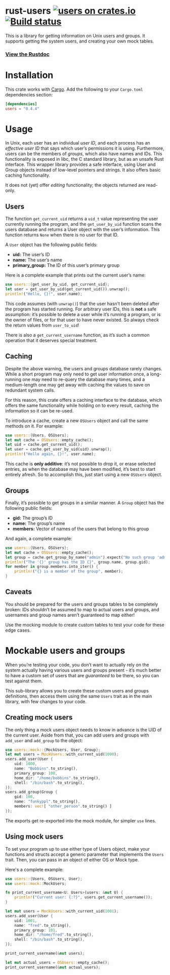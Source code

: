 # rust-users [![users on crates.io](http://meritbadge.herokuapp.com/users)](https://crates.io/crates/users) [![Build status](https://travis-ci.org/ogham/rust-users.svg?branch=master)](https://travis-ci.org/ogham/rust-users)

This is a library for getting information on Unix users and groups. It supports getting the system users, and creating your own mock tables.

### [View the Rustdoc](http://ogham.rustdocs.org/users)


# Installation

This crate works with [Cargo](http://crates.io). Add the following to your `Cargo.toml` dependencies section:

```toml
[dependencies]
users = "0.4.4"
```


# Usage

In Unix, each user has an individual *user ID*, and each process has an *effective user ID* that says which user’s permissions it is using.
Furthermore, users can be the members of *groups*, which also have names and IDs.
This functionality is exposed in libc, the C standard library, but as an unsafe Rust interface.
This wrapper library provides a safe interface, using User and Group objects instead of low-level pointers and strings.
It also offers basic caching functionality.

It does not (yet) offer *editing* functionality; the objects returned are read-only.


## Users

The function `get_current_uid` returns a `uid_t` value representing the user currently running the program, and the `get_user_by_uid` function scans the users database and returns a User object with the user’s information.
This function returns `None` when there is no user for that ID.

A `User` object has the following public fields:

- **uid:** The user’s ID
- **name:** The user’s name
- **primary_group:** The ID of this user’s primary group

Here is a complete example that prints out the current user’s name:

```rust
use users::{get_user_by_uid, get_current_uid};
let user = get_user_by_uid(get_current_uid()).unwrap();
println!("Hello, {}!", user.name);
```

This code assumes (with `unwrap()`) that the user hasn’t been deleted after the program has started running.
For arbitrary user IDs, this is **not** a safe assumption: it’s possible to delete a user while it’s running a program, or is the owner of files, or for that user to have never existed.
So always check the return values from `user_to_uid`!

There is also a `get_current_username` function, as it’s such a common operation that it deserves special treatment.


## Caching

Despite the above warning, the users and groups database rarely changes.
While a short program may only need to get user information once, a long-running one may need to re-query the database many times, and a medium-length one may get away with caching the values to save on redundant system calls.

For this reason, this crate offers a caching interface to the database, which offers the same functionality while holding on to every result, caching the information so it can be re-used.

To introduce a cache, create a new `OSUsers` object and call the same methods on it.
For example:

```rust
use users::{Users, OSUsers};
let mut cache = OSUsers::empty_cache();
let uid = cache.get_current_uid();
let user = cache.get_user_by_uid(uid).unwrap();
println!("Hello again, {}!", user.name);
```

This cache is **only additive**: it’s not possible to drop it, or erase selected entries, as when the database may have been modified, it’s best to start entirely afresh.
So to accomplish this, just start using a new `OSUsers` object.


## Groups

Finally, it’s possible to get groups in a similar manner.
A `Group` object has the following public fields:

- **gid:** The group’s ID
- **name:** The group’s name
- **members:** Vector of names of the users that belong to this group

And again, a complete example:

```rust
use users::{Users, OSUsers};
let mut cache = OSUsers::empty_cache();
let group = cache.get_group_by_name("admin").expect("No such group 'admin'!");
println!("The '{}' group has the ID {}", group.name, group.gid);
for member in group.members.into_iter() {
    println!("{} is a member of the group", member);
}
```


## Caveats

You should be prepared for the users and groups tables to be completely broken: IDs shouldn’t be assumed to map to actual users and groups, and usernames and group names aren’t guaranteed to map either!

Use the mocking module to create custom tables to test your code for these edge cases.


# Mockable users and groups

When you’re testing your code, you don’t want to actually rely on the system actually having various users and groups present - it’s much better to have a custom set of users that are *guaranteed* to be there, so you can test against them.

This sub-library allows you to create these custom users and groups definitions, then access them using the same `Users` trait as in the main library, with few changes to your code.


## Creating mock users

The only thing a mock users object needs to know in advance is the UID of the current user.
Aside from that, you can add users and groups with `add_user` and `add_group` to the object:

```rust
use users::mock::{MockUsers, User, Group};
let mut users = MockUsers::with_current_uid(1000);
users.add_user(User {
    uid: 1000,
    name: "Bobbins".to_string(),
    primary_group: 100,
    home_dir: "/home/bobbins".to_string(),
    shell: "/bin/bash".to_string(),
});
users.add_group(Group {
    gid: 100,
    name: "funkyppl".to_string(),
    members: vec![ "other_person".to_string() ]
});
```

The exports get re-exported into the mock module, for simpler `use` lines.


## Using mock users

To set your program up to use either type of Users object, make your functions and structs accept a generic parameter that implements the `Users` trait.
Then, you can pass in an object of either OS or Mock type.

Here's a complete example:

```rust
use users::{Users, OSUsers, User};
use users::mock::MockUsers;

fn print_current_username<U: Users>(users: &mut U) {
    println!("Current user: {:?}", users.get_current_username());
}

let mut users = MockUsers::with_current_uid(1001);
users.add_user(User {
    uid: 1001,
    name: "fred".to_string(),
    primary_group: 101,
    home_dir: "/home/fred".to_string(),
    shell: "/bin/bash".to_string(),
});

print_current_username(&mut users);

let mut actual_users = OSUsers::empty_cache();
print_current_username(&mut actual_users);
```
